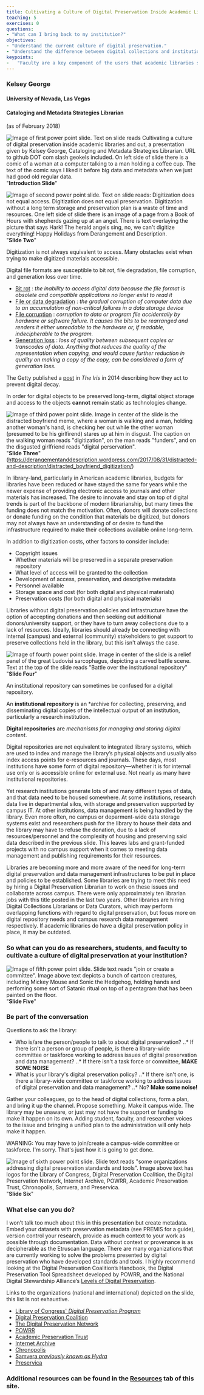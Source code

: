 ```yaml
---
title: Cultivating a Culture of Digital Preservation Inside Academic Libraries and Out
teaching: 5
exercises: 0
questions:
- "What can I bring back to my institution?"
objectives:
- "Understand the current culture of digital preservation."
- "Understand the difference between digital collections and institutional repositories."
keypoints:
-   "Faculty are a key component of the users that academic libraries serve and have power to influence the University administration's decision to support library services."
---
```


### Kelsey George
#### University of Nevada, Las Vegas 
#### Cataloging and Metadata Strategies Librarian 
(as of February 2018)


![Image of first power point slide. Text on slide reads Cultivating a culture of digital preservation inside academic libraries and out, a presentation given by Kelsey George, Cataloging and Metadata Strategies Librarian. URL to github DOT com slash geokels included. On left side of slide there is a comic of a woman at a computer talking to a man holding a coffee cup. The text of the comic says I liked it before big data and metadata when we just had good old regular data.](../fig/kdg_ppx1.PNG) "**Introduction Slide**"

![Image of second power point slide. Text on slide reads: Digitization does not equal access. Digitization does not equal preservation. Digitization without a long term storage and preservation plan is a waste of time and resources. One left side of slide there is an image of a page from a Book of Hours with shepherds gazing up at an angel. There is text overlaying the picture that says Hark! The herald angels sing, no, we can't digitize everything! Happy Holidays from Derangement and Description.](https://github.com/geokels/dig-preservation/blob/gh-pages/fig/kdg_ppx2.PNG) "**Slide Two**"

Digitization is not always equivalent to access. 
Many obstacles exist when trying to make digitized materials accessible.

Digital file formats are susceptible to bit rot, file degradation, file corruption, and generation loss over time. 


* [Bit rot] : *the inability to access digital data because the file format is obsolete and compatible applications no longer exist to read it*
* [File or data degradation] : *the gradual corruption of computer data due to an accumulation of non-critical failures in a data storage device*
* [File corruption] : *corruption to data or program file accidentally by hardware or software failure. It causes the bits to be rearranged and renders it either unreadable to the hardware or, if readable, indecipherable to the program.*
* [Generation loss] : *loss of quality between subsequent copies or transcodes of data. Anything that reduces the quality of the representation when copying, and would cause further reduction in quality on making a copy of the copy, can be considered a form of generation loss.*

The Getty published a [post] in *The Iris* in 2014 describing how they act to prevent digital decay. 

[Bit rot]: https://www.pcmag.com/encyclopedia/term/67563/bit-rot
[File or data degradation]: https://en.wikipedia.org/wiki/Data_degradation
[File corruption]: http://www.yourdictionary.com/corrupted-file
[Generation loss]: https://en.wikipedia.org/wiki/Generation_loss
[post]: http://blogs.getty.edu/iris/preventing-digital-decay/

In order for digital objects to be preserved long-term, digital object storage and access to the objects **cannot** remain static as technologies change.



![Image of third power point slide. Image in center of the slide is the distracted boyfriend meme, where a woman is walking and a man, holding another woman's hand, is checking her out while the other woman (presumed to be his girlfirend) stares up at him in disgust. The caption on the walking woman reads "digitization", on the man reads "funders", and on the disgusted girlfriend reads "digital perservation".](https://github.com/geokels/dig-preservation/blob/gh-pages/fig/kdg_ppx3.PNG) "**Slide Three**" (https://derangementanddescription.wordpress.com/2017/08/31/distracted-and-description/distracted_boyfriend_digitization/)

In library-land, particularly in American academic libraries, budgets for libraries have been reduced or have stayed the same for years while the newer expense of providing electronic access to journals and other materials has increased. The desire to innovate and stay on top of digital trends is part of the backbone of modern librarianship, but many times the funding does not match the motivation. Often, donors will donate collections or donate funding on the condition that materials be digitized, but donors may not always have an understanding of or desire to fund the infrastructure required to make their collections available online long-term. 

In addition to digitization costs, other factors to consider include:
* Copyright issues
* Whether materials will be preserved in a separate preservation repository
* What level of access will be granted to the collection
* Development of access, preservation, and descriptive metadata
* Personnel available
* Storage space and cost (for both digital and physical materials)
* Preservation costs (for both digital and physical materials)

Libraries without digital preservation policies and infrastructure have the option of accepting donations and then seeking out additional donors/university support, or they have to turn away collections due to a lack of resources. Ideally, libraries should already be connecting with internal (campus) and external (community) stakeholders to get support to preserve collections held in the library, but this isn't always the case.


![Image of fourth power point slide. Image in center of the slide is a relief panel of the great Ludovisi sarcophagus, depicting a carved battle scene. Text at the top of the slide reads "Battle over the institutional repository"](https://github.com/geokels/dig-preservation/blob/gh-pages/fig/kdg_ppx4.PNG) "**Slide Four**"

An institutional repository can sometimes be confused for a digital repository. 

An **institutional repository** is an *archive for collecting, preserving, and disseminating digital copies of the intellectual output of an institution, particularly a research institution. 

**Digital repositories** are *mechanisms for managing and storing digital content*. 

Digital repositories are not equivalent to integrated library systems, which are used to index and manage the library’s physical objects and usually also index access points for e-resources and journals. These days, most institutions have some form of digital repository—whether it is for internal use only or is accessible online for external use. Not nearly as many have institutional repositories. 

Yet research institutions generate lots of and many different types of data, and that data need to be housed somewhere. At some institutions, research data live in departmental silos, with storage and preservation supported by campus IT. At other institutions, data management is being handled by the library. Even more often, no campus or deparment-wide data storage systems exist and researchers push for the library to house their data and the library may have to refuse the donation, due to a lack of resources/personnel and the complexity of housing and preserving said data described in the previous slide. This leaves labs and grant-funded projects with no campus support when it comes to meeting data management and publishing requirements for their resources.

Libraries are becoming more and more aware of the need for long-term digital preservation and data management infrastructures to be put in place and policies to be established. Some libraries are trying to meet this need by hiring a Digital Preservation Librarian to work on these issues and collaborate across campus. There were only approximately ten librarian jobs with this title posted in the last two years. Other libraries are hiring Digital Collections Librarians or Data Curators, which may perform overlapping functions with regard to digital preservation, but focus more on digital repository needs and campus research data management respectively. If academic libraries do have a digital preservation policy in place, it may be outdated.

### So what can you do as researchers, students, and faculty to cultivate a culture of digital preservation at your institution?

![Image of fifth power point slide. Slide text reads "join or create a committee". Image above text depicts a bunch of cartoon creatures, including Mickey Mouse and Sonic the Hedgehog, holding hands and perfoming some sort of Satanic ritual on top of a pentagram that has been painted on the floor.](https://github.com/geokels/dig-preservation/blob/gh-pages/fig/kdg_ppx5.PNG) "**Slide Five**"

### Be part of the conversation

Questions to ask the library:

* Who is/are the person/people to talk to about digital preservation?
..* If there isn't a person or group of people, is there a library-wide committee or taskforce working to address issues of digital preservation and data management?
..* If there isn't a task force or committee, **MAKE SOME NOISE** 
* What is your library's digital preservation policy?
..* If there isn't one, is there a library-wide committee or taskforce working to address issues of digital preservation and data management? 
..* No? **Make some noise!** 

Gather your colleagues, go to the head of digital collections, form a plan, and bring it up the channel. Propose something. Make it campus wide. The library may be unaware, or just may not have the support or funding to make it happen on its own. Adding student, faculty, and researcher voices to the issue and bringing a unified plan to the administration will only help make it happen.

WARNING: You may have to join/create a campus-wide committee or taskforce. I'm sorry. That's just how it is going to get done.

![Image of sixth power point slide. Slide text reads "some organizations addressing digital preservation standards and tools". Image above text has logos for the Library of Congress, Digital Preservation Coalition, the Digital Preservation Network, Internet Archive, POWRR, Academic Preservation Trust, Chronopolis, Samvera, and Preservica.](https://github.com/geokels/dig-preservation/blob/gh-pages/fig/kdg_ppx6.PNG) "**Slide Six**"

### What else can you do?

I won’t talk too much about this in this presentation but create metadata. Embed your datasets with preservation metadata (see PREMIS for a guide), version control your research, provide as much context to your work as possible through documentation. Data without context or provenance is as decipherable as the Etruscan language. There are many organizations that are currently working to solve the problems presented by digital preservation who have developed standards and tools. I highly recommend looking at the Digital Preservation Coalition’s Handbook, the Digital Preservation Tool Spreadsheet developed by POWRR, and the National Digital Stewardship Alliance’s [Levels of Digital Preservation].


Links to the organizations (national and international) depicted on the slide, this list is not exhaustive.

* [Library of Congress' *Digital Preservation Program*]
* [Digital Preservation Coalition]
* [The Digital Preservation Network]
* [POWRR]
* [Academic Preservation Trust]
* [Internet Archive]
* [Chronopolis]
* [Samvera *previously known as Hydra*]
* [Preservica]


### Additional resources can be found in the [Resources] tab of this site.

[Levels of Digital Preservation]: http://ndsa.org/activities/levels-of-digital-preservation/
[Library of Congress' *Digital Preservation Program*]: http://www.digitalpreservation.gov/
[Digital Preservation Coalition]: http://www.dpconline.org/
[The Digital Preservation Network]: https://dpn.org/
[POWRR]: http://digitalpowrr.niu.edu/
[Academic Preservation Trust]: http://aptrust.org/
[Internet Archive]: https://archive.org/
[Chronopolis]: http://libraries.ucsd.edu/chronopolis/
[Samvera *previously known as Hydra*]: http://samvera.org/
[Preservica]: https://preservica.com/

[Resources]: https://geokels.github.io/dig-preservation/07-resources/

